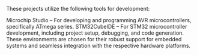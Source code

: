 These projects utilize the following tools for development:

Microchip Studio – For developing and programming AVR microcontrollers, specifically ATmega series.
STM32CubeIDE – For STM32 microcontroller development, including project setup, debugging, and code generation.
These environments are chosen for their robust support for embedded systems and seamless integration with the respective hardware platforms.
